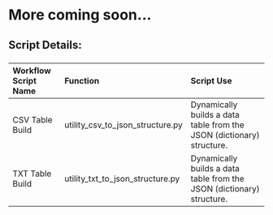 # More coming soon...

## Script Details:

###
| **Workflow Script Name** | **Function** | **Script Use** |
| :------------- |:-------------|:-------------|
| CSV Table Build | utility_csv_to_json_structure.py | Dynamically builds a data table from the JSON (dictionary) structure. |
| TXT Table Build | utility_txt_to_json_structure.py | Dynamically builds a data table from the JSON (dictionary) structure. |
